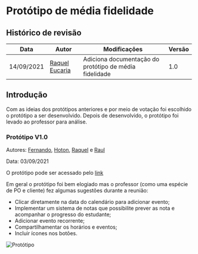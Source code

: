 # Protótipo de média fidelidade

## Histórico de revisão

| Data       | Autor                                        | Modificações                      | Versão |
| ---------- | -------------------------------------------- | --------------------------------- | ------ |
| 14/09/2021 | [Raquel Eucaria](https://github.com/raqueleucaria)| Adiciona documentação do protótipo de média fidelidade | 1.0    |

## Introdução
Com as ideias dos protótipos anteriores e por meio de votação foi escolhido o protótipo a ser desenvolvido. Depois de desenvolvido, o protótipo foi levado ao professor para análise.

### Protótipo V1.0

Autores: [Fernando](https://github.com/SFernandoS), [Hoton](https://github.com/DannikCWA), [Raquel](https://github.com/raqueleucaria) e [Raul](https://github.com/1Harz)

Data: 03/09/2021

O protótipo pode ser acessado pelo [link](https://www.figma.com/proto/F6cho3Gspw12R4VLZxlGG1/Prot%C3%B3tipo?node-id=340%3A1584&scaling=min-zoom&page-id=3%3A4&starting-point-node-id=340%3A1584)

Em geral o protótipo foi bem elogiado mas o professor (como uma espécie de PO e cliente) fez algumas sugestões durante a reunião:
- Clicar diretamente na data do calendário para adicionar evento;
- Implementar um sistema de notas que possibilite prever as nota e acompanhar o progresso do estudante;
- Adicionar evento recorrente;
- Compartilhamentar os horários e eventos; 
- Incluir ícones nos botões.

![Protótipo](https://user-images.githubusercontent.com/81540491/133338553-279c601e-49ab-430e-9c5d-73979baf54c1.jpg)









